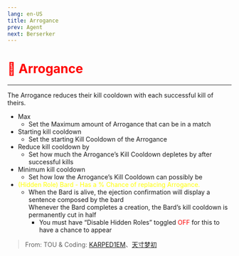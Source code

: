 ```yaml
---
lang: en-US
title: Arrogance
prev: Agent
next: Berserker
---
```


# <font color=red>👑 Arrogance</font> <Badge text="Killing" type="tip" vertical="middle"/>
---

The Arrogance reduces their kill cooldown with each successful kill of theirs.
* Max
  * Set the Maximum amount of Arrogance that can be in a match
* Starting kill cooldown
  * Set the starting Kill Cooldown of the Arrogance
* Reduce kill cooldown by
  * Set how much the Arrogance’s Kill Cooldown depletes by after successful kills
* Minimum kill cooldown
  * Set how low the Arrogance’s Kill Cooldown can possibly be
* <font color=yellow>(Hidden Role) Bard - Has a % Chance of replacing Arrogance.</font>
  * When the Bard is alive, the ejection confirmation will display a sentence composed by the bard<br>
  Whenever the Bard completes a creation, the Bard’s kill cooldown is permanently cut in half
    * You must have “Disable Hidden Roles” toggled <font color=red>OFF</font> for this to have a chance to appear


> From: TOU & Coding: [KARPED1EM](https://github.com/KARPED1EM)、[天寸梦初](https://github.com/Huier-Huang)